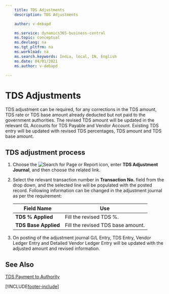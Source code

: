 ```yaml
---
    title: TDS Adjustments
    description: TDS Adjustments

    author: v-debapd

    ms.service: dynamics365-business-central
    ms.topic: conceptual
    ms.devlang: na
    ms.tgt_pltfrm: na
    ms.workload: na
    ms.search.keywords: India, local, IN, English
    ms.date: 04/01/2021
    ms.author: v-debapd

---
```

# TDS Adjustments



TDS adjustment can be required, for any corrections in the TDS amount, TDS rate or TDS base amount already deducted but not paid to the government authorities. The revised TDS amount will be updated in the relevant GL Accounts for TDS Payable and Vendor Account. Existing TDS entry will be updated with revised TDS percentages, TDS amount and TDS base amount.

## TDS adjustment process

1. Choose the ![Search for Page or Report](image/search_small.png "Search for Page or Report icon") icon, enter **TDS Adjustment Journal**, and then choose the related link.
2. Select the relevant transaction number in **Transaction No.** field from the drop down, and the selected line will be populated with the posted record. Following information can be changed in the adjustment journal as per the requirement:
  
    |Field Name|Use|
    |----------------------------------|---------------------------------------|  
    |**TDS % Applied**|Fill the revised TDS %.|  
    |**TDS Base Applied**|Fill the revised TDS base amount.|

3. On posting of the adjustment journal G/L Entry, TDS Entry, Vendor Ledger Entry and Detailed Vendor Ledger Entry will be updated with the adjusted amount and revised information.






## See Also 
[TDS Payment to Authority](TDS-TDS-Payment-to-Authority.md)



















[!INCLUDE[footer-include](../../includes/footer-banner.md)]